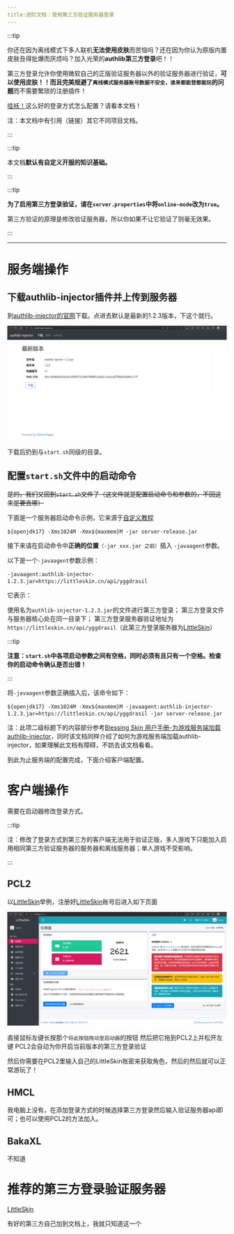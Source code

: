 ```yaml
---
title:进阶文档：使用第三方验证服务器登录
---
```


:::tip

你还在因为离线模式下多人联机**无法使用皮肤**而苦恼吗？还在因为你认为原版内置皮肤丑得批爆而厌烦吗？加入光荣的**authlib第三方登录**吧！！

第三方登录允许你使用微软自己的正版验证服务器以外的验证服务器进行验证，**可以使用皮肤！！**而且**完美规避了`离线模式服务器账号数据不安全，谁来都能登都能玩`的问题**而不需要繁琐的注册插件！

[哇袄！](minecraft.net/zh-hans/)这么好的登录方式怎么配置？请看本文档！

注：本文档中有引用（链接）其它不同项目文档。

:::

:::tip

本文档**默认有自定义开服的知识基础。**

:::

:::tip

**为了启用第三方登录验证，请在`server.properties`中将`online-mode`改为`true`。**

第三方验证的原理是修改验证服务器，所以你如果不让它验证了则毫无效果。

:::

-----

# 服务端操作

## 下载authlib-injector插件并上传到服务器

到[authlib-injector的官网](https://authlib-injector.yushi.moe/)下载。点进去默认是最新的1.2.3版本，下这个就行。

![全然わかんない 全然わかんない 全然わかんない~本当くだんない 本当くだんない 本当くだんない](static\img\pages\AuthlibInjector-1.png)

下载后扔到与`start.sh`同级的目录。

## 配置`start.sh`文件中的启动命令

~~是的，我们又回到`start.sh`文件了（这文件就是配置启动命令和参数的，不回这来是要去哪）~~

下面是一个服务器启动命令示例，它来源于[自定义教程](docs\sfe4\mcje\15-customization.md)

```
${openjdk17} -Xms1024M -Xmx${maxmem}M -jar server-release.jar
```

接下来请在启动命令中**正确的位置**`（-jar xxx.jar 之前）`插入 `-javaagent`参数。

以下是一个`-javaagent`参数示例：

```
-javaagent:authlib-injector-1.2.3.jar=https://littleskin.cn/api/yggdrasil 
```

它表示：

  使用名为`authlib-injector-1.2.3.jar`的文件进行第三方登录；
  第三方登录文件与服务器核心处在同一目录下；
  第三方登录服务器验证地址为`https://littleskin.cn/api/yggdrasil`（此第三方登录服务器为[LittleSkin](https://littleskin.cn/)）

:::tip

**注意：`start.sh`中各项启动参数之间有空格，同时必须有且只有一个空格。检查你的启动命令确认是否出错！**

:::

将`-javaagent`参数正确插入后，该命令如下：

```
${openjdk17} -Xms1024M -Xmx${maxmem}M -javaagent:authlib-injector-1.2.3.jar=https://littleskin.cn/api/yggdrasil -jar server-release.jar
```

注：此项二级标题下的内容部分参考[Blessing Skin 用户手册-为游戏服务端加载authlib-injector](https://blessing.netlify.app/yggdrasil-api/authlib-injector.html#%E4%B8%BA%E6%B8%B8%E6%88%8F%E6%9C%8D%E5%8A%A1%E7%AB%AF%E5%8A%A0%E8%BD%BD-authlib-injector)，同时该文档同样介绍了如何为游戏服务端加载authlib-injector，如果理解此文档有障碍，不妨去该文档看看。

到此为止服务端的配置完成，下面介绍客户端配置。

# 客户端操作

需要在启动器修改登录方式。

:::tip

注：修改了登录方式到第三方的客户端无法用于验证正版，多人游戏下只能加入启用相同第三方验证服务器的服务器和离线服务器；单人游戏不受影响。

:::

## PCL2

以[LittleSkin](https://littleskin.cn/)举例，注册好[LittleSkin](https://littleskin.cn/)账号后进入如下页面

![見当違いの愛 手にしたって you got a 未来の後悔~捨て台詞くらいにはなるか？ 威張んなよ お前が](static\img\pages\AuthlibInjrctor-2.png)

直接鼠标左键长按那个`将此按钮拖动至启动器`的按钮 然后把它拖到PCL2上并松开左键 PCL2会自动为你开启当前版本的第三方登录验证

然后你需要在PCL2里输入自己的LittleSkin账密来获取角色，然后的然后就可以正常游玩了！

## HMCL 

我电脑上没有，在添加登录方式的时候选择第三方登录然后输入验证服务器api即可；也可以使用PCL2的方法加入。

## BakaXL

不知道

# 推荐的第三方登录验证服务器

[LittleSkin](https://littleskin.cn/)

有好的第三方自己加到文档上，我就只知道这一个